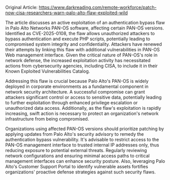 Original Article: https://www.darkreading.com/remote-workforce/patch-now-cisa-researchers-warn-palo-alto-flaw-exploited-wild

The article discusses an active exploitation of an authentication bypass flaw in Palo Alto Networks PAN-OS software, affecting certain PAN-OS versions. Identified as CVE-2025-0108, the flaw allows unauthorized attackers to bypass authentication and execute PHP scripts, potentially leading to compromised system integrity and confidentiality. Attackers have renewed their attempts by linking this flaw with additional vulnerabilities in PAN-OS Web management interface. Given the critical nature of PAN-OS's role in network defense, the increased exploitation activity has necessitated actions from cybersecurity agencies, including CISA, to include it in their Known Exploited Vulnerabilities Catalog.

Addressing this flaw is crucial because Palo Alto's PAN-OS is widely deployed in corporate environments as a fundamental component in network security architecture. A successful compromise can grant attackers significant control or access to sensitive data, potentially leading to further exploitation through enhanced privilege escalation or unauthorized data access. Additionally, as the flaw's exploitation is rapidly increasing, swift action is necessary to protect an organization's network infrastructure from being compromised.

Organizations using affected PAN-OS versions should prioritize patching by applying updates from Palo Alto's security advisory to remedy the authentication bypass vulnerability. It's advisable to restrict access to the PAN-OS management interface to trusted internal IP addresses only, thus reducing exposure to potential external threats. Regularly reviewing network configurations and ensuring minimal access paths to critical management interfaces can enhance security posture. Also, leveraging Palo Alto's Customer Support Portal to identify vulnerable assets fortifies organizations' proactive defense strategies against such security flaws.